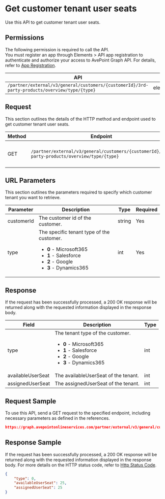# Get customer tenant user seats

Use this API to get customer tenant user seats. 

 ## Permissions

The following permission is required to call the API.  
You must register an app through Elements > API app registration to authenticate and authorize your access to AvePoint Graph API. For details, refer to [App Registration](https://cdn.avepoint.com/assets/apelements-webhelp/avepoint-elements-for-partners/index.htm#!Documents/appregistration.htm).

| API | Permission  |
|-----------|--------|
| `/partner/external/v3/general/customers/{customerId}/3rd-party-products/overview/type/{type}`|elements.license.read.all|  

## Request

This section outlines the details of the HTTP method and endpoint used to get customer tenant user seats.

| Method | Endpoint | Description |
|-----------|--------|------------|
| GET | `/partner/external/v3/general/customers/{customerId}/3rd-party-products/overview/type/{type}` | Get customer tenant user seats.|
 
## URL Parameters

This section outlines the parameters required to specify which customer tenant you want to retrieve.

| Parameter | Description | Type | Required |
| --- | --- | --- | --- |
| customerId | The customer id of the customer.    | string | Yes |
| type | The specific tenant type of the customer.<ul><li>**0** - Microsoft365</li><li>**1** - Salesforce</li><li>**2** - Google</li><li>**3** - Dynamics365</li></ul> | int    | Yes |

## Response

If the request has been successfully processed, a 200 OK response will be returned along with the requested information displayed in the response body.
 
| Field | Description | Type |
| --- | --- | --- |
| type | The tenant type of the customer.<ul><li>**0** - Microsoft365</li><li>**1** - Salesforce</li><li>**2** - Google</li><li>**3** - Dynamics365</li></ul> | int |
| availableUserSeat |  The availableUserSeat of the tenant. | int |
| assignedUserSeat | The assignedUserSeat of the tenant.    | int |

## Request Sample
To use this API, send a GET request to the specified endpoint, including necessary parameters as defined in the references.
```json
https://graph.avepointonlineservices.com/partner/external/v3/general/customers/{customerId}/3rd-party-products/overview/type/{type}
```
 
## Response Sample
If the request has been successfully processed, a 200 OK response will be returned along with the requested information displayed in the response body.
For more details on the HTTP status code, refer to [Http Status Code](https://learn.avepoint.com/docs/Use-AvePoint-Graph-API.html#http-status-code).
```json
{
    "type": 0,
    "availableUserSeat": 25,
    "assignedUserSeat": 25
}
```